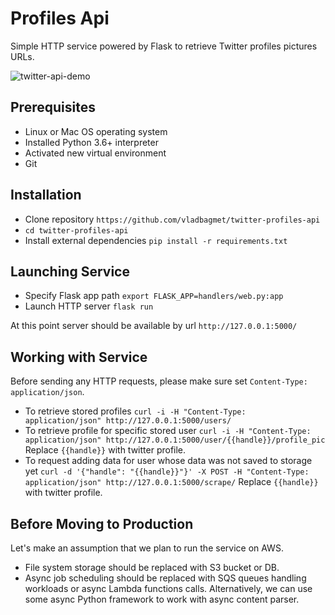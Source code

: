 # Profiles Api
Simple HTTP service powered by Flask to retrieve Twitter profiles pictures URLs.

![twitter-api-demo](https://user-images.githubusercontent.com/23407924/78502536-4a006500-776a-11ea-9c44-4a71ebebc5cb.gif)

## Prerequisites
* Linux or Mac OS operating system
* Installed Python 3.6+ interpreter
* Activated new virtual environment
* Git

## Installation
* Clone repository `https://github.com/vladbagmet/twitter-profiles-api`
* `cd twitter-profiles-api`
* Install external dependencies `pip install -r requirements.txt`

## Launching Service
* Specify Flask app path `export FLASK_APP=handlers/web.py:app`
* Launch HTTP server `flask run`

At this point server should be available by url `http://127.0.0.1:5000/`

## Working with Service
Before sending any HTTP requests, please make sure set `Content-Type: application/json`.
* To retrieve stored profiles `curl -i -H "Content-Type: application/json" http://127.0.0.1:5000/users/`
* To retrieve profile for specific stored user `curl -i -H "Content-Type: application/json" http://127.0.0.1:5000/user/{{handle}}/profile_pic`
Replace `{{handle}}` with twitter profile.
* To request adding data for user whose data was not saved to storage yet `curl -d '{"handle": "{{handle}}"}' -X POST -H "Content-Type: application/json" http://127.0.0.1:5000/scrape/`
Replace `{{handle}}` with twitter profile.

## Before Moving to Production
Let's make an assumption that we plan to run the service on AWS.
* File system storage should be replaced with S3 bucket or DB.
* Async job scheduling should be replaced with SQS queues handling workloads or async Lambda functions calls. 
Alternatively, we can use some async Python framework to work with async content parser.
